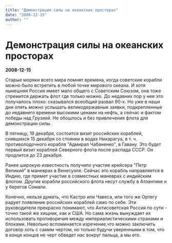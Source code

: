 ```yaml
---
title: "Демонстрация силы на океанских просторах"
date: "2008-12-15"
author: ""
---
```


# Демонстрация силы на океанских просторах

**2008-12-15** 

Старые моряки всего мира помнят времена, когда советские корабли можно было встретить в любой точке мирового океана. И хотя нынешняя Россия имеет мало общего с Советским Союзом, она тоже стремится держать флот где только можно. До недавних пор у нее это получалось плохо: сказывался всеобщий развал 90-х. Но уже в наши дни опять можно услышать великодержавные заявки, подкрепленные до недавнего времени высокими ценами на нефть, а сейчас и фактом победы над Грузией. Не обошлось и без привлечения флота для демонстрации силы.

В пятницу, 19 декабря, состоится визит российских кораблей, снявшихся 15 декабря со стоянки в водах Никарагуа, в т. ч. противолодочного корабля "Адмирал Чабаненко", в Гавану. Это будет первый визит кораблей Северного флота после распада СССР. Он продлится до 23 декабря.

Ранее широкую известность получило участие крейсера "Петр Великий" в маневрах в Венесуэле. Сейчас это корабль направляется в Индию, где примет участие в совместных маневрах с индийским флотом. Другие корабли российского флота несут службу в Атлантике и у берегов Сомали.

Конечно, нельзя думать, что Кастро или Чавеса, или того же Ортегу радует появление российских кораблей само по себе. Эти руководители прекрасно понимают, что Антисоветская Россия по сути - точно такой же хищник, как и США. Но сама жизнь вынуждает их использовать противоречия между империалистическими странами и блоками. Невольно вспоминается изречение,что можно заключить договор хоть с самим чертом, но только будучи уверенными в том, что в конце концов не черт обведет нас вокруг пальца, а мы его.